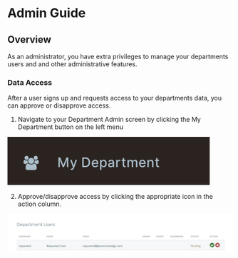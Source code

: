 # Admin Guide

## Overview

As an administrator, you have extra privileges to manage your departments users and and other administrative features.

### Data Access

After a user signs up and requests access to your departments data, you can approve or disapprove access.

1.  Navigate to your Department Admin screen by clicking the My Department button on the left menu

  ![departmentSummary](assets/myDepartment.png)

2.  Approve/disapprove access by clicking the appropriate icon in the action column.

  ![grantDataAccess](assets/grantDataAccess.png)
